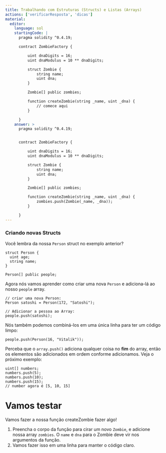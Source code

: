 ```yaml
---
title: Trabalhando com Estruturas (Structs) e Listas (Arrays)
actions: ['verificarResposta', 'dicas']
material:
  editor:
    language: sol
    startingCode: |
      pragma solidity ^0.4.19;

      contract ZombieFactory {

          uint dnaDigits = 16;
          uint dnaModulus = 10 ** dnaDigits;

          struct Zombie {
              string name;
              uint dna;
          }

          Zombie[] public zombies;

          function createZombie(string _name, uint _dna) {
              // comece aqui
          }

      }
    answer: >
      pragma solidity ^0.4.19;


      contract ZombieFactory {

          uint dnaDigits = 16;
          uint dnaModulus = 10 ** dnaDigits;

          struct Zombie {
              string name;
              uint dna;
          }

          Zombie[] public zombies;

          function createZombie(string _name, uint _dna) {
              zombies.push(Zombie(_name, _dna));
          }

      }
---
```


### Criando novas Structs

Você lembra da nossa `Person` struct no exemplo anterior?

```
struct Person {
  uint age;
  string name;
}

Person[] public people;
```

Agora nós vamos aprender como criar uma nova `Person` e adiciona-lá ao nosso `people` array.

```
// criar uma nova Person:
Person satoshi = Person(172, "Satoshi");

// Adicionar a pessoa ao Array:
people.push(satoshi);
```

Nós também podemos combiná-los em uma única linha para ter um código limpo:

```
people.push(Person(16, "Vitalik"));
```

Perceba que o `array.push()` adiciona qualquer coisa no **fim** do array, então os elementos são adicionados em ordem conforme adicionamos. Veja o próximo exemplo:

```
uint[] numbers;
numbers.push(5);
numbers.push(10);
numbers.push(15);
// number agora é [5, 10, 15]
```

# Vamos testar

Vamos fazer a nossa função createZombie fazer algo!

1. Preencha o corpo da função para cirar um novo `Zombie`, e adicione nossa array `zombies`. O `name` e `dna` para o Zombie deve vir nos argumentos da função.
2. Vamos fazer isso em uma linha para manter o código claro.
